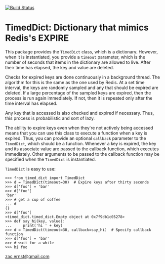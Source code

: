 [![Build Status](https://travis-ci.org/zacernst/timed_dict.svg?branch=master)](https://travis-ci.org/zacernst/timed_dict)

# TimedDict: Dictionary that mimics Redis's EXPIRE

This package provides the `TimedDict` class, which is a dictionary.
However, when it is instantiated, you provide a `timeout` parameter, which
is the number of seconds that items in the dictionary are allowed
to live. After their time has elapsed, the key and value are deleted.

Checks for expired keys are done continuously in a background thread.
The algorithm for this is the same as the one used by Redis. At a set
time interval, the keys are randomly sampled and any that should be
expired are deleted. If a large percentage of the sampled keys are
expired, then the process is run again immediately. If not, then it
is repeated only after the time interval has elapsed.

Any key that is accessed is also checked and expired if necessary. Thus,
this process is probabilistic and sort of lazy.

The ability to expire keys even when they're not actively being
accessed means that you can use this class to execute a function
when a key is expired. Thus, you can provide an optional `callback`
parameter to the `TimedDict`, which should be a function. Whenever
a key is expired, the key and its associate value are passed to the
callback function, which executes immediately. Other arguments to be
passed to the callback function may be specified when the `TimedDict`
is instantiated.

`TimedDict` is easy to use:

```
>>> from timed_dict import TimedDict                                    
>>> d = TimedDict(timeout=30)  # Expire keys after thirty seconds
>>> d['foo'] = 'bar'
>>> d['foo']
'bar'
>>> # get a cup of coffee
... d
{}
>>> d['foo']
<timed_dict.timed_dict.Empty object at 0x7f9db1c05278>
>>> def say_hi(key, value):
...     print('hi ' + key)
>>> d = TimedDict(timeout=30, callback=say_hi)  # Specify callback function
>>> d['foo'] = 'bar'
>>> # wait for a while
>>> hi foo
```

zac.ernst@gmail.com

